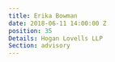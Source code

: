 ```yaml
---
title: Erika Bowman
date: 2018-06-11 14:00:00 Z
position: 35
Details: Hogan Lovells LLP
Section: advisory
---
```


